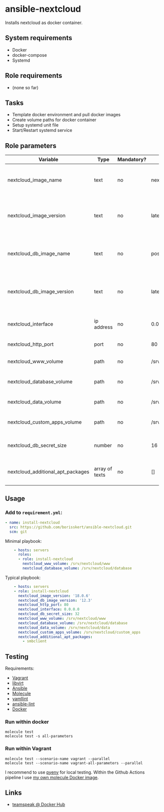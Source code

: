 # ansible-nextcloud

Installs nextcloud as docker container.

## System requirements

* Docker
* docker-compose
* Systemd

## Role requirements

* (none so far)

## Tasks

* Template docker environment and pull docker images
* Create volume paths for docker container
* Setup systemd unit file
* Start/Restart systemd service

## Role parameters

| Variable      | Type | Mandatory? | Default | Description           |
|---------------|------|------------|---------|-----------------------|
| nextcloud_image_name    | text | no         | nextcloud | Docker image name (recommended to use the default image)  |
| nextcloud_image_version | text | no         | latest    | Docker image version (recommended to use a fixed version like `18.0`) |
| nextcloud_db_image_name    | text | no         | postgres | Docker image name (recommended to use the `postgres` docker image |
| nextcloud_db_image_version | text | no         | latest    | Docker image version (recommended to use a fixed version like `12.2`) |
| nextcloud_interface        | ip address | no   | 0.0.0.0          | Mapped network for web-interface ports |
| nextcloud_http_port        | port       | no   | 80               | Mapped HTTP port                       |
| nextcloud_www_volume       | path       | no   | /srv/nextcloud/www      | Path to nextcloud's www volume         |
| nextcloud_database_volume  | path       | no   | /srv/nextcloud/database | Path to database volume                |
| nextcloud_data_volume      | path       | no   | /srv/nextcloud/data     | Path where the file data will be stored   |
| nextcloud_custom_apps_volume | path     | no   | /srv/nextcloud/custom_apps | Path where the custom apps will be stored |
| nextcloud_db_secret_size     | number     | no   | 16             | Size of the generated database secret   |
| nextcloud_additional_apt_packages | array of texts | no | []      | Additional apt package to be installed into docker image |

## Usage

### Add to `requirement.yml`:

```yaml
- name: install-nextcloud
  src: https://github.com/borisskert/ansible-nextcloud.git
  scm: git
```

Minimal playbook:

```yaml
    - hosts: servers
      roles:
      - role: install-nextcloud
        nextcloud_www_volume: /srv/nextcloud/www
        nextcloud_database_volume: /srv/nextcloud/database
```

Typical playbook:

```yaml
    - hosts: servers
    - role: install-nextcloud
      nextcloud_image_version: '18.0.6'
      nextcloud_db_image_version: '12.3'
      nextcloud_http_port: 80
      nextcloud_interface: 0.0.0.0
      nextcloud_db_secret_size: 32
      nextcloud_www_volume: /srv/nextcloud/www
      nextcloud_database_volume: /srv/nextcloud/database
      nextcloud_data_volume: /srv/nextcloud/data
      nextcloud_custom_apps_volume: /srv/nextcloud/custom_apps
      nextcloud_additional_apt_packages:
        - smbclient
```

## Testing

Requirements:

* [Vagrant](https://www.vagrantup.com/)
* [libvirt](https://www.libvirt.org)
* [Ansible](https://docs.ansible.com/)
* [Molecule](https://molecule.readthedocs.io/en/latest/index.html)
* [yamllint](https://yamllint.readthedocs.io/en/stable/#)
* [ansible-lint](https://docs.ansible.com/ansible-lint/)
* [Docker](https://docs.docker.com/)

### Run within docker

```shell script
molecule test
molecule test -s all-parameters
```

### Run within Vagrant

```shell script
molecule test --scenario-name vagrant --parallel
molecule test --scenario-name vagrant-all-parameters --parallel
```

I recommend to use [pyenv](https://github.com/pyenv/pyenv) for local testing.
Within the Github Actions pipeline I use [my own molecule Docker image](https://github.com/borisskert/docker-molecule).

## Links

* [teamspeak @ Docker Hub](https://hub.docker.com/_/teamspeak/)
